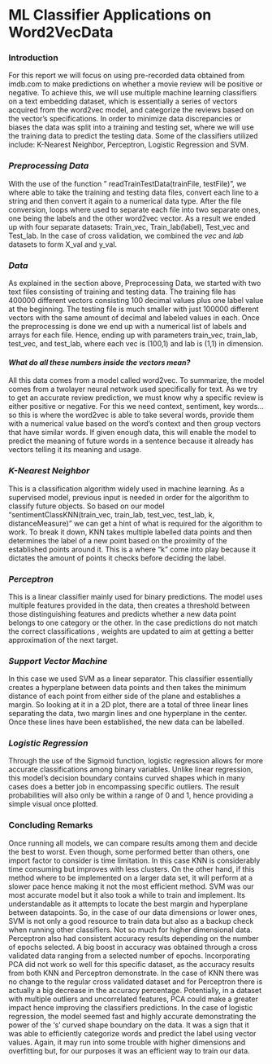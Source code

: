 # **ML Classifier Applications on Word2VecData**

### Introduction 

For this report we will focus on using pre-recorded data obtained from imdb.com to make predictions on whether a movie review will be positive or negative. To achieve this, we will use multiple machine learning classifiers on a text embedding dataset, which is essentially a series of vectors acquired from the word2vec model, and categorize the reviews based on the vector’s specifications. In order to minimize data discrepancies or biases the data was split into a training and testing set, where we will use the training data to predict the testing data. Some of the classifiers utilized include: K-Nearest Neighbor, Perceptron, Logistic Regression and SVM.

### *Preprocessing Data*
With the use of the function ” readTrainTestData(trainFile, testFile)”, we where able to take the training and testing data files, convert each line to a string and then convert it again to a numerical data type. After the file conversion, loops where used to separate each file into two separate ones, one being the labels and the other word2vec vector. As a result we ended up with four separate datasets: Train_vec, Train_lab(label), Test_vec and Test_lab.
In the case of cross validation, we combined the *vec* and *lab* datasets to form X_val and y_val.

### *Data* 
As explained in the section above, Preprocessing Data, we started with two text files consisting of training and testing data. The training file has 400000 different vectors consisting 100 decimal values plus one label value at the beginning. The testing file is much smaller with just 100000 different vectors with the same amount of decimal and labeled values in each. Once the preprocessing is done we end up with a numerical list of labels and arrays for each file. Hence, ending up with parameters train_vec, train_lab, test_vec, and test_lab, where each vec is (100,1) and lab  is (1,1) in dimension.  
#### *What do all these numbers inside the vectors mean?*
All this data comes from a model called word2vec. To summarize, the model comes from a twolayer neural network used specifically for text. As we try to get an accurate review prediction, we must know why a specific review is either positive or negative. For this we need context, sentiment, key words…so this is where the word2vec is able to take several words, provide them with a numerical value based on the word’s context and then group vectors that have similar words. If given enough data, this will enable the model to predict the meaning of future words in a sentence because it already has vectors telling it its meaning and usage.

### *K-Nearest Neighbor*
This is a classification algorithm widely used in machine learning. As a supervised model, previous input is needed in order for the algorithm to classify future objects. So based on our model “sentimentClassKNN(train_vec, train_lab, test_vec, test_lab, k, distanceMeasure)” we can get a hint of what is required for the algorithm to work. To break it down, KNN takes multiple labelled data points and then determines the label of a new point based on the proximity of the established points around it. This is a where “k” come into play because it dictates the amount of points it checks before deciding the label.

### *Perceptron*
This is a linear classifier mainly used for binary predictions. The model uses multiple features provided in the data, then creates a threshold between those distinguishing features and predicts whether a new data point belongs to one category or the other. In the case predictions do not match the correct classifications , weights are updated to aim at getting a better approximation of the next target. 

### *Support Vector Machine*
In this case we used SVM as a linear separator. This classifier essentially creates a hyperplane between data points and then takes the minimum distance of each point from either side of the plane and establishes a margin. So looking at it in a 2D plot, there are a total of three linear lines separating the data, two margin lines and one hyperplane in the center. Once these lines have been established, the new data can be labelled.

### *Logistic Regression*
Through the use of the Sigmoid function, logistic regression allows for more accurate classifications among binary variables. Unlike linear regression, this model’s decision boundary contains curved shapes which in many cases does a better job in encompassing specific outliers. 
The result probabilities will also only be within a range of 0 and 1, hence providing a simple visual once plotted.

### Concluding Remarks 
Once running all models, we can compare results among them and decide the best to worst. Even though, some performed better than others, one import factor to consider is time limitation. In this case KNN is considerably time consuming but improves with less clusters. On the other hand, if this method where to be implemented on a larger data set, it will perform at a slower pace hence making it not the most efficient method. SVM was our most accurate model but it also took a while to train and implement. Its understandable as it attempts to locate the best margin and hyperplane between datapoints. So, in the case of our data dimensions or lower ones, SVM is not only a good resource to train data but also as a backup check when running other classifiers. Not so much for higher dimensional data. Perceptron also had consistent accuracy results depending on the number of epochs selected. A big boost in  accuracy was obtained through a cross validated data ranging from a selected number of epochs. 
Incorporating PCA did not work so well for this specific dataset, as the accuracy results from both KNN and Perceptron demonstrate. In the case of KNN there was no change to the regular cross validated dataset and for Perceptron there is actually a big decrease in the accuracy percentage. Potentially, in a dataset with multiple outliers and uncorrelated features, PCA could make a greater impact hence improving the classifiers predictions. In the case of logistic regression, the model seemed fast and highly accurate demonstrating the power of the ‘s’ curved shape boundary on the data. It was a sign that it was able to efficiently categorize words and predict the label using vector values. Again, it may run into some trouble with higher dimensions and overfitting but, for our purposes it was an efficient way to train our data. 
